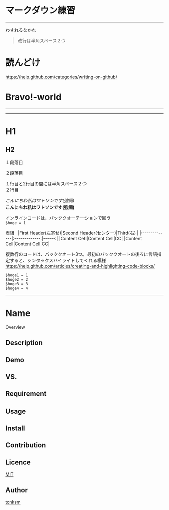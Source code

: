 # マークダウン練習
***
わすれるなかれ
> 改行は半角スペース２つ  

# 読んどけ
https://help.github.com/categories/writing-on-github/

# Bravo!-world
***
---
# H1
## H2

１段落目

２段落目

１行目と2行目の間には半角スペース２つ  
２行目

*こんにちわ私はワトソンです(強調)*  
**こんにちわ私はワトソンです(強調)**

インラインコードは、バッククオーテーションで囲う  
`$hoge = 1`

表組  
|First Header(左寄せ)|Second Header(センター)|Third(右) |
|:-------------|:-------------:|------:|
|Content Cell|Content Cell|CC|
|Content Cell|Content Cell|CC|


複数行のコードは、バッククオート3つ。最初のバッククオートの後ろに言語指定すると、シンタックスハイライトしてくれる模様
https://help.github.com/articles/creating-and-highlighting-code-blocks/

```
$hoge1 = 1
$hoge2 = 2
$hoge3 = 3
$hoge4 = 4
```

---
Name
====

Overview

## Description

## Demo

## VS. 

## Requirement

## Usage

## Install

## Contribution

## Licence

[MIT](https://github.com/tcnksm/tool/blob/master/LICENCE)

## Author

[tcnksm](https://github.com/tcnksm)
